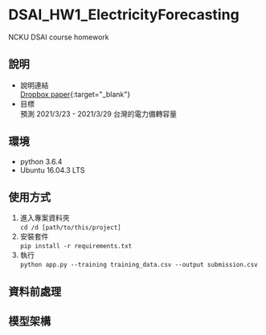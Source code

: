 # DSAI_HW1_ElectricityForecasting
NCKU DSAI course homework

## 說明
* 說明連結\
[Dropbox paper](https://www.dropbox.com/scl/fi/tx7md0teq0z4m3v20h5cp/DSAI-HW1-Electricity-Forecasting.paper?dl=0&rlkey=ajmzfqg0bjivr9bmcu8mqhv72){:target="_blank"}
* 目標\
預測 2021/3/23 - 2021/3/29 台灣的電力備轉容量

## 環境
* python 3.6.4
* Ubuntu 16.04.3 LTS

## 使用方式
1. 進入專案資料夾\
`cd /d [path/to/this/project]`
2. 安裝套件\
`pip install -r requirements.txt`
3. 執行\
`python app.py --training training_data.csv --output submission.csv`


## 資料前處理

## 模型架構
